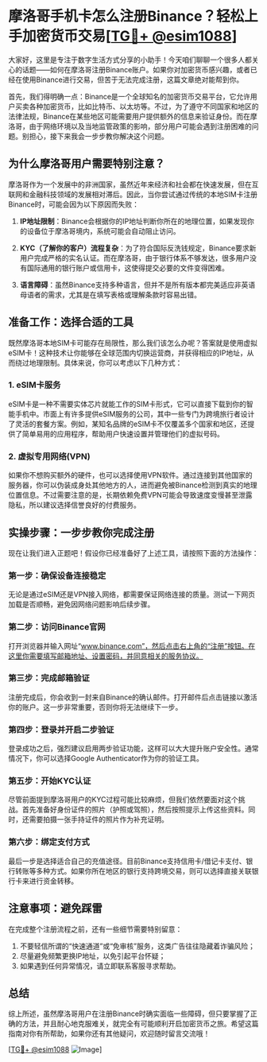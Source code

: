 # 摩洛哥手机卡怎么注册Binance？轻松上手加密货币交易[[TG💪+ @esim1088](https://t.me/s/esim1088)]

大家好，这里是专注于数字生活方式分享的小助手！今天咱们聊聊一个很多人都关心的话题——如何在摩洛哥注册Binance账户。如果你对加密货币感兴趣，或者已经在使用Binance进行交易，但苦于无法完成注册，这篇文章绝对能帮到你。

首先，我们得明确一点：Binance是一个全球知名的加密货币交易平台，它允许用户买卖各种加密货币，比如比特币、以太坊等。不过，为了遵守不同国家和地区的法律法规，Binance在某些地区可能需要用户提供额外的信息来验证身份。而在摩洛哥，由于网络环境以及当地监管政策的影响，部分用户可能会遇到注册困难的问题。别担心，接下来我会一步步教你解决这个问题。

## 为什么摩洛哥用户需要特别注意？

摩洛哥作为一个发展中的非洲国家，虽然近年来经济和社会都在快速发展，但在互联网和金融科技领域的发展相对滞后。因此，当你尝试通过传统的本地SIM卡注册Binance时，可能会因为以下原因而失败：

1. **IP地址限制**：Binance会根据你的IP地址判断你所在的地理位置，如果发现你的设备位于摩洛哥境内，系统可能会自动阻止访问。
   
2. **KYC（了解你的客户）流程复杂**：为了符合国际反洗钱规定，Binance要求新用户完成严格的实名认证。而在摩洛哥，由于银行体系不够发达，很多用户没有国际通用的银行账户或信用卡，这使得提交必要的文件变得困难。

3. **语言障碍**：虽然Binance支持多种语言，但并不是所有版本都完美适应非英语母语者的需求，尤其是在填写表格或理解条款时容易出错。

## 准备工作：选择合适的工具

既然摩洛哥本地SIM卡可能存在局限性，那么我们该怎么办呢？答案就是使用虚拟eSIM卡！这种技术让你能够在全球范围内切换运营商，并获得相应的IP地址，从而绕过地理限制。具体来说，你可以考虑以下几种方式：

### 1. eSIM卡服务
eSIM卡是一种不需要实体芯片就能工作的SIM卡形式，它可以直接下载到你的智能手机中。市面上有许多提供eSIM服务的公司，其中一些专门为跨境旅行者设计了灵活的套餐方案。例如，某知名品牌的eSIM卡不仅覆盖多个国家和地区，还提供了简单易用的应用程序，帮助用户快速设置并管理他们的虚拟号码。

### 2. 虚拟专用网络(VPN)
如果你不想购买额外的硬件，也可以选择使用VPN软件。通过连接到其他国家的服务器，你可以伪装成身处其他地方的人，进而避免被Binance检测到真实的地理位置信息。不过需要注意的是，长期依赖免费VPN可能会导致速度变慢甚至泄露隐私，所以建议选择信誉良好的付费服务。

## 实操步骤：一步步教你完成注册

现在让我们进入正题吧！假设你已经准备好了上述工具，请按照下面的方法操作：

### 第一步：确保设备连接稳定
无论是通过eSIM还是VPN接入网络，都需要保证网络连接的质量。测试一下网页加载是否顺畅，避免因网络问题影响后续步骤。

### 第二步：访问Binance官网
打开浏览器并输入网址“www.binance.com”，然后点击右上角的“注册”按钮。在这里你需要填写邮箱地址、设置密码，并同意相关的服务协议。

### 第三步：完成邮箱验证
注册完成后，你会收到一封来自Binance的确认邮件。打开邮件后点击链接以激活你的账户。这一步非常重要，否则你将无法继续下一步。

### 第四步：登录并开启二步验证
登录成功之后，强烈建议启用两步验证功能，这样可以大大提升账户安全性。通常情况下，你可以选择Google Authenticator作为你的验证工具。

### 第五步：开始KYC认证
尽管前面提到摩洛哥用户的KYC过程可能比较麻烦，但我们依然要面对这个挑战。首先准备好身份证件的照片（护照或驾照），然后按照提示上传这些资料。同时，还需要拍摄一张手持证件的照片作为补充证明。

### 第六步：绑定支付方式
最后一步是选择适合自己的充值途径。目前Binance支持信用卡/借记卡支付、银行转账等多种方式。如果你所在地区的银行支持跨境交易，则可以选择直接关联银行卡来进行资金转移。

## 注意事项：避免踩雷

在完成整个注册流程之前，还有一些细节需要特别留意：

1. 不要轻信所谓的“快速通道”或“免审核”服务，这类广告往往隐藏着诈骗风险；
2. 尽量避免频繁更换IP地址，以免引起平台怀疑；
3. 如果遇到任何异常情况，请立即联系客服寻求帮助。

## 总结

综上所述，虽然摩洛哥用户在注册Binance时确实面临一些障碍，但只要掌握了正确的方法，并且耐心地克服难关，就完全有可能顺利开启加密货币之旅。希望这篇指南对你有所帮助，如果你还有其他疑问，欢迎随时留言交流哦！

[[TG💪+ @esim1088](https://t.me/s/esim1088) ![Image](https://i.postimg.cc/4NQfJmqS/Snipaste-2025-05-13-00-14-12.png)]